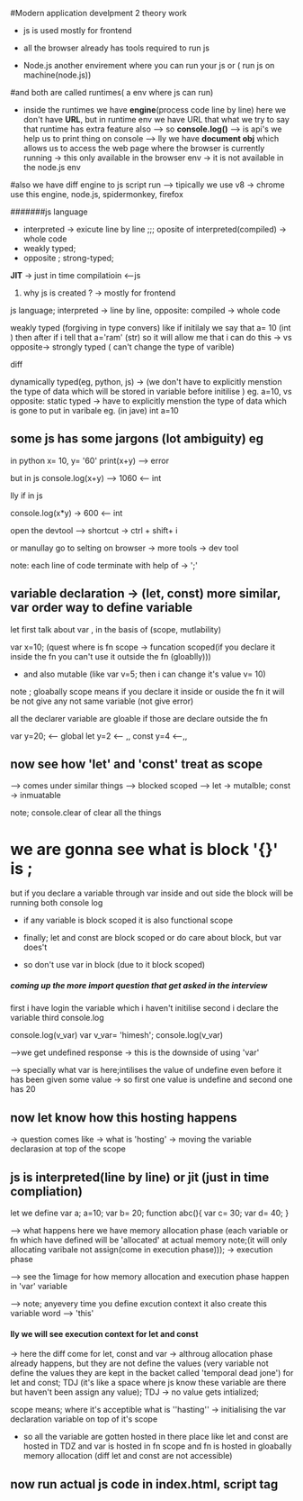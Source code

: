 #Modern application develpment 2 theory work

- js is used mostly for frontend

- all the browser already has tools required to run js
- Node.js another envirement where you can run your js or ( run js on machine(node.js))

#and both are called runtimes( a env where js can run)

- inside the runtimes we have **engine**(process code line by line) here we don't have **URL**, but in runtime env we have URL that what we try to say that runtime has extra feature also
  --> so **console.log()** --> is api's we help us to print thing on console
  --> lly we have **document obj** which allows us to access the web page where the browser is currently running -> this only available in the browser env -> it is not available in the node.js env

#also we have diff engine to js script run --> tipically we use v8 -> chrome use this engine, node.js, spidermonkey, firefox

#######js language

- interpreted -> exicute line by line ;;; oposite of interpreted(compiled) -> whole code
- weakly typed;
- opposite ; strong-typed;

**JIT** -> just in time compilatioin <--js

1. why js is created ?
   -> mostly for frontend

js language;
interpreted -> line by line, opposite: compiled -> whole code

weakly typed (forgiving in type convers) like if initilaly we say that a= 10 (int ) then after if i tell that a='ram' (str) so it will allow me that i can do this -> vs opposite-> strongly typed ( can't change the type of varible)

diff

dynamically typed(eg, python, js) -> (we don't have to explicitly menstion the type of data which will be stored in variable before initilise ) eg. a=10, vs opposite: static typed -> have to explicitly menstion the type of data which is gone to put in varibale eg. (in jave) int a=10

## some js has some jargons (lot ambiguity) eg

in python
x= 10, y= '60'
print(x+y) --> error

but in js
console.log(x+y) --> 1060 <-- int

lly if
in js

console.log(x\*y) -> 600 <-- int

open the devtool --> shortcut -> ctrl + shift+ i

or manullay go to selting on browser -> more tools -> dev tool

note: each line of code terminate with help of -> ';'

## variable declaration -> (let, const) more similar, var order way to define variable

let first talk about var , in the basis of (scope, mutlability)

var x=10; (quest where is fn scope -> funcation scoped(if you declare it inside the fn you can't use it outside the fn (gloablly)))

- and also mutable (like var v=5; then i can change it's value v= 10)

note ; gloabally scope means if you declare it inside or ouside the fn it will be not give any not same variable (not give error)

all the declarer variable are gloable if those are declare outside the fn

var y=20; <-- global
let y=2 <-- ,,
const y=4 <--,,

## now see how 'let' and 'const' treat as scope

--> comes under similar things
--> blocked scoped
--> let -> mutalble; const -> inmuatable

note; console.clear of clear all the things

# we are gonna see what is block '{}' is ;

but if you declare a variable through var inside and out side the block will be running both console log

- if any variable is block scoped it is also functional scope

- finally; let and const are block scoped or do care about block, but var does't

- so don't use var in block (due to it block scoped)

##### coming up the more import question that get asked in the interview

first i have login the variable which i haven't initilise
second i declare the variable
third console.log

console.log(v_var)
var v_var= 'himesh';
console.log(v_var)

-->we get undefined response -> this is the downside of using 'var'

--> specially what var is here;intilises the value of undefine even before it has been given some value -> so first one value is undefine and second one has 20

## now let know how this hosting happens

-> question comes like -> what is 'hosting' -> moving the variable declarasion at top of the scope

## js is interpreted(line by line) or jit (just in time compliation)

let we define
var a;
a=10;
var b= 20;
function abc(){
var c= 30;
var d= 40;
}

--> what happens here we have memory allocation phase (each variable or fn which have defined will be 'allocated' at actual memory note;(it will only allocating varibale not assign(come in execution phase))); -> execution phase

--> see the 1image for how memory allocation and execution phase happen in 'var' variable

--> note; anyevery time you define excution context it also create this variable word --> 'this'

#### lly we will see execution context for let and const

-> here the diff come for let, const and var -> althroug allocation phase already happens, but they are not define the values (very variable not define the values they are kept in the backet called 'temporal dead jone') for let and const; TDJ (it's like a space where js know these variable are there but haven't been assign any value); TDJ -> no value gets intialized;

scope means; where it's acceptible
what is ''hasting'' -> initialising the var declaration variable on top of it's scope

- so all the variable are gotten hosted in there place like let and const are hosted in TDZ and var is hosted in fn scope and fn is hosted in gloabally memory allocation (diff let and const are not accessible)

## now run actual js code in index.html, script tag
